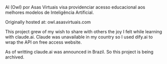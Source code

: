Al (Owl) por Asas Virtuais visa providenciar acesso educacional aos melhores modelos de Inteligência Artificial.

Originally hosted at:
owl.asasvirtuais.com

This project grew of my wish to share with others the joy I felt while learning with claude.ai. Claude was unavailable in my country so I used dify.ai to wrap the API on free access website.

As of writting claude.ai was announced in Brazil. So this project is being archived.
